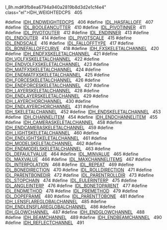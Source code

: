 l_8h.md#3fb8ea6794a940a2819b8d3d2e1cf4e4" class="el">IDH_WEIGHTEDCPS</a>   405</td>
</tr>
<tr>
<td class="memItemLeft" style="text-align: right;" data-nowrap="" data-valign="top">#define </td>
<td class="memItemRight" data-valign="bottom"><a href="Label_8h.md#3e2a43690f2cf7c10eb7a67f23e1e7c2" class="el">IDH_ENDWEIGHTEDCPS</a>   406</td>
</tr>
<tr>
<td class="memItemLeft" style="text-align: right;" data-nowrap="" data-valign="top">#define </td>
<td class="memItemRight" data-valign="bottom"><a href="Label_8h.md#a16dc1be0ff4c2c59a751c7be8941498" class="el">IDL_HASFALLOFF</a>   407</td>
</tr>
<tr>
<td class="memItemLeft" style="text-align: right;" data-nowrap="" data-valign="top">#define </td>
<td class="memItemRight" data-valign="bottom"><a href="Label_8h.md#73d67766d1b4b70e78f8bee1e3d2fa92" class="el">IDL_BOOLEANCUTTER</a>   410</td>
</tr>
<tr>
<td class="memItemLeft" style="text-align: right;" data-nowrap="" data-valign="top">#define </td>
<td class="memItemRight" data-valign="bottom"><a href="Label_8h.md#ef4e4c956d8020d5ce659da47d1b4b52" class="el">IDL_PIVOTINNER</a>   411</td>
</tr>
<tr>
<td class="memItemLeft" style="text-align: right;" data-nowrap="" data-valign="top">#define </td>
<td class="memItemRight" data-valign="bottom"><a href="Label_8h.md#af1187076938275cecfd42bd6e346986" class="el">IDL_PIVOTOUTER</a>   412</td>
</tr>
<tr>
<td class="memItemLeft" style="text-align: right;" data-nowrap="" data-valign="top">#define </td>
<td class="memItemRight" data-valign="bottom"><a href="Label_8h.md#e85d9c03e4f63f886072b6ca94e9a257" class="el">IDL_ENDINNER</a>   413</td>
</tr>
<tr>
<td class="memItemLeft" style="text-align: right;" data-nowrap="" data-valign="top">#define </td>
<td class="memItemRight" data-valign="bottom"><a href="Label_8h.md#5b60e18f66123adfd0a42fdaaed791ee" class="el">IDL_ENDOUTER</a>   414</td>
</tr>
<tr>
<td class="memItemLeft" style="text-align: right;" data-nowrap="" data-valign="top">#define </td>
<td class="memItemRight" data-valign="bottom"><a href="Label_8h.md#7ea12e1bd2b69f72ee4f76c8269a891b" class="el">IDL_PIVOTSCALE</a>   415</td>
</tr>
<tr>
<td class="memItemLeft" style="text-align: right;" data-nowrap="" data-valign="top">#define </td>
<td class="memItemRight" data-valign="bottom"><a href="Label_8h.md#3673f5a28cf3acc48c968f0e5dee5a57" class="el">IDL_ENDSCALE</a>   416</td>
</tr>
<tr>
<td class="memItemLeft" style="text-align: right;" data-nowrap="" data-valign="top">#define </td>
<td class="memItemRight" data-valign="bottom"><a href="Label_8h.md#068d92ff66acdbf3fecfd1dcbfbb0dfb" class="el">IDL_FALLOFFTYPE</a>   417</td>
</tr>
<tr>
<td class="memItemLeft" style="text-align: right;" data-nowrap="" data-valign="top">#define </td>
<td class="memItemRight" data-valign="bottom"><a href="Label_8h.md#7e6c7e9e473f8ba5b72b5d8560c5962b" class="el">IDL_BONEFALLOFFCURVE</a>   418</td>
</tr>
<tr>
<td class="memItemLeft" style="text-align: right;" data-nowrap="" data-valign="top">#define </td>
<td class="memItemRight" data-valign="bottom"><a href="Label_8h.md#a3842d486efe4d2740c2595bec85f642" class="el">IDH_FXSKELETALCHANNEL</a>   420</td>
</tr>
<tr>
<td class="memItemLeft" style="text-align: right;" data-nowrap="" data-valign="top">#define </td>
<td class="memItemRight" data-valign="bottom"><a href="Label_8h.md#3d22c0212f6d0fe5929511e25b5f8f75" class="el">IDH_ENDFXSKELETALCHANNEL</a>   421</td>
</tr>
<tr>
<td class="memItemLeft" style="text-align: right;" data-nowrap="" data-valign="top">#define </td>
<td class="memItemRight" data-valign="bottom"><a href="Label_8h.md#e028b7c5d8bcf2f8826c96494cfc2eee" class="el">IDH_VOLFXSKELETALCHANNEL</a>   422</td>
</tr>
<tr>
<td class="memItemLeft" style="text-align: right;" data-nowrap="" data-valign="top">#define </td>
<td class="memItemRight" data-valign="bottom"><a href="Label_8h.md#50c63719919f737630bf33d4240849cf" class="el">IDH_ENDVOLFXSKELETALCHANNEL</a>   423</td>
</tr>
<tr>
<td class="memItemLeft" style="text-align: right;" data-nowrap="" data-valign="top">#define </td>
<td class="memItemRight" data-valign="bottom"><a href="Label_8h.md#d9dd438fffe44fad3709a751a25e40c3" class="el">IDH_MATFXSKELETALCHANNEL</a>   424</td>
</tr>
<tr>
<td class="memItemLeft" style="text-align: right;" data-nowrap="" data-valign="top">#define </td>
<td class="memItemRight" data-valign="bottom"><a href="Label_8h.md#ab2f619af9461fe669c9ee0867cdfc7d" class="el">IDH_ENDMATFXSKELETALCHANNEL</a>   425</td>
</tr>
<tr>
<td class="memItemLeft" style="text-align: right;" data-nowrap="" data-valign="top">#define </td>
<td class="memItemRight" data-valign="bottom"><a href="Label_8h.md#fed6204166a61496e583c121246304be" class="el">IDH_FORCESKELETALCHANNEL</a>   426</td>
</tr>
<tr>
<td class="memItemLeft" style="text-align: right;" data-nowrap="" data-valign="top">#define </td>
<td class="memItemRight" data-valign="bottom"><a href="Label_8h.md#9a46d24e4fe43d19ccbb8842ba5359a8" class="el">IDH_ENDFORCESKELETALCHANNEL</a>   427</td>
</tr>
<tr>
<td class="memItemLeft" style="text-align: right;" data-nowrap="" data-valign="top">#define </td>
<td class="memItemRight" data-valign="bottom"><a href="Label_8h.md#f8caa342488374faabd475a7e484c30d" class="el">IDH_LAYERSKELETALCHANNEL</a>   428</td>
</tr>
<tr>
<td class="memItemLeft" style="text-align: right;" data-nowrap="" data-valign="top">#define </td>
<td class="memItemRight" data-valign="bottom"><a href="Label_8h.md#f5940a8373c237f4ce10db18ebd04f9a" class="el">IDH_ENDLAYERSKELETALCHANNEL</a>   429</td>
</tr>
<tr>
<td class="memItemLeft" style="text-align: right;" data-nowrap="" data-valign="top">#define </td>
<td class="memItemRight" data-valign="bottom"><a href="Label_8h.md#317dc52a06092d1b39e0ca18285a0e92" class="el">IDH_LAYERCHORCHANNEL</a>   430</td>
</tr>
<tr>
<td class="memItemLeft" style="text-align: right;" data-nowrap="" data-valign="top">#define </td>
<td class="memItemRight" data-valign="bottom"><a href="Label_8h.md#1c5b0de73bef44f1f930185641bc2698" class="el">IDH_ENDLAYERCHORCHANNEL</a>   431</td>
</tr>
<tr>
<td class="memItemLeft" style="text-align: right;" data-nowrap="" data-valign="top">#define </td>
<td class="memItemRight" data-valign="bottom"><a href="Label_8h.md#a9115cb23942a4b671576a51d1422663" class="el">IDH_SKELETALCHANNEL</a>   452</td>
</tr>
<tr>
<td class="memItemLeft" style="text-align: right;" data-nowrap="" data-valign="top">#define </td>
<td class="memItemRight" data-valign="bottom"><a href="Label_8h.md#549b668a3630611f7911304a98621c8c" class="el">IDH_ENDSKELETALCHANNEL</a>   453</td>
</tr>
<tr>
<td class="memItemLeft" style="text-align: right;" data-nowrap="" data-valign="top">#define </td>
<td class="memItemRight" data-valign="bottom"><a href="Label_8h.md#bd11b3035d119846877c751f3ea2b8d9" class="el">IDH_CHANNELITEM</a>   454</td>
</tr>
<tr>
<td class="memItemLeft" style="text-align: right;" data-nowrap="" data-valign="top">#define </td>
<td class="memItemRight" data-valign="bottom"><a href="Label_8h.md#8dc4e5794b303b233d4f76de885d5d99" class="el">IDH_ENDCHANNELITEM</a>   455</td>
</tr>
<tr>
<td class="memItemLeft" style="text-align: right;" data-nowrap="" data-valign="top">#define </td>
<td class="memItemRight" data-valign="bottom"><a href="Label_8h.md#0f168553e1adb748564d2276eddf9bc4" class="el">IDH_CAMERASKELETALCHANNEL</a>   458</td>
</tr>
<tr>
<td class="memItemLeft" style="text-align: right;" data-nowrap="" data-valign="top">#define </td>
<td class="memItemRight" data-valign="bottom"><a href="Label_8h.md#1ec89982bde900b7e4fba86ac8afeabf" class="el">IDH_ENDCAMERASKELETALCHANNEL</a>   459</td>
</tr>
<tr>
<td class="memItemLeft" style="text-align: right;" data-nowrap="" data-valign="top">#define </td>
<td class="memItemRight" data-valign="bottom"><a href="Label_8h.md#bafdc523e4564cf61740fb752dc1c5ff" class="el">IDH_LIGHTSKELETALCHANNEL</a>   460</td>
</tr>
<tr>
<td class="memItemLeft" style="text-align: right;" data-nowrap="" data-valign="top">#define </td>
<td class="memItemRight" data-valign="bottom"><a href="Label_8h.md#2c3f6397aed1cff9fbfa1015b525753e" class="el">IDH_ENDLIGHTSKELETALCHANNEL</a>   461</td>
</tr>
<tr>
<td class="memItemLeft" style="text-align: right;" data-nowrap="" data-valign="top">#define </td>
<td class="memItemRight" data-valign="bottom"><a href="Label_8h.md#a79b5fbf14db1dc930fc46a8f3f32614" class="el">IDH_MODELSKELETALCHANNEL</a>   462</td>
</tr>
<tr>
<td class="memItemLeft" style="text-align: right;" data-nowrap="" data-valign="top">#define </td>
<td class="memItemRight" data-valign="bottom"><a href="Label_8h.md#384a9f06b90984fabe31673f34a11ecf" class="el">IDH_ENDMODELSKELETALCHANNEL</a>   463</td>
</tr>
<tr>
<td class="memItemLeft" style="text-align: right;" data-nowrap="" data-valign="top">#define </td>
<td class="memItemRight" data-valign="bottom"><a href="Label_8h.md#971bceb028e70f9779ad106fe06e95ab" class="el">IDL_DEFAULTVALUE</a>   464</td>
</tr>
<tr>
<td class="memItemLeft" style="text-align: right;" data-nowrap="" data-valign="top">#define </td>
<td class="memItemRight" data-valign="bottom"><a href="Label_8h.md#4158263281b221efde61f307d5d4fd19" class="el">IDL_MINVALUE</a>   465</td>
</tr>
<tr>
<td class="memItemLeft" style="text-align: right;" data-nowrap="" data-valign="top">#define </td>
<td class="memItemRight" data-valign="bottom"><a href="Label_8h.md#211eccaac510cbd86694ca07fa8d564e" class="el">IDL_MAXVALUE</a>   466</td>
</tr>
<tr>
<td class="memItemLeft" style="text-align: right;" data-nowrap="" data-valign="top">#define </td>
<td class="memItemRight" data-valign="bottom"><a href="Label_8h.md#898efbfc882d4b927fe9616d1f65ee54" class="el">IDL_MAXCHANNELITEMS</a>   467</td>
</tr>
<tr>
<td class="memItemLeft" style="text-align: right;" data-nowrap="" data-valign="top">#define </td>
<td class="memItemRight" data-valign="bottom"><a href="Label_8h.md#99256ef07963e620de43a6ec517f77f0" class="el">IDL_INTERPOLATION</a>   468</td>
</tr>
<tr>
<td class="memItemLeft" style="text-align: right;" data-nowrap="" data-valign="top">#define </td>
<td class="memItemRight" data-valign="bottom"><a href="Label_8h.md#3ed5bb404f8764e14605ad396f67ce2b" class="el">IDL_REPEAT</a>   469</td>
</tr>
<tr>
<td class="memItemLeft" style="text-align: right;" data-nowrap="" data-valign="top">#define </td>
<td class="memItemRight" data-valign="bottom"><a href="Label_8h.md#be89c771db44b74e96e07f8568fe07c7" class="el">IDL_BONEDIRECTION</a>   470</td>
</tr>
<tr>
<td class="memItemLeft" style="text-align: right;" data-nowrap="" data-valign="top">#define </td>
<td class="memItemRight" data-valign="bottom"><a href="Label_8h.md#dd5f7eec44f13cdcce5ce206e0b67cc7" class="el">IDL_ROLLDIRECTION</a>   471</td>
</tr>
<tr>
<td class="memItemLeft" style="text-align: right;" data-nowrap="" data-valign="top">#define </td>
<td class="memItemRight" data-valign="bottom"><a href="Label_8h.md#1b9a481a1519b7ec2bd89605fa8ee7b1" class="el">IDL_PARENTBONEDIR</a>   472</td>
</tr>
<tr>
<td class="memItemLeft" style="text-align: right;" data-nowrap="" data-valign="top">#define </td>
<td class="memItemRight" data-valign="bottom"><a href="Label_8h.md#cb0b6c65500841986739dbc839f82d14" class="el">IDL_PARENTROLLDIR</a>   473</td>
</tr>
<tr>
<td class="memItemLeft" style="text-align: right;" data-nowrap="" data-valign="top">#define </td>
<td class="memItemRight" data-valign="bottom"><a href="Label_8h.md#67e3f5b7e49b179f4e2336f0f0d647eb" class="el">IDL_STOPCHAIN</a>   474</td>
</tr>
<tr>
<td class="memItemLeft" style="text-align: right;" data-nowrap="" data-valign="top">#define </td>
<td class="memItemRight" data-valign="bottom"><a href="Label_8h.md#f9d80569c3883cdc80134f1f35dfeb21" class="el">IDL_EULERINTERP</a>   475</td>
</tr>
<tr>
<td class="memItemLeft" style="text-align: right;" data-nowrap="" data-valign="top">#define </td>
<td class="memItemRight" data-valign="bottom"><a href="Label_8h.md#2f9b3e9d8ce86b5cf0a6d27cd7e4bb45" class="el">IDL_ANGLEINTERP</a>   476</td>
</tr>
<tr>
<td class="memItemLeft" style="text-align: right;" data-nowrap="" data-valign="top">#define </td>
<td class="memItemRight" data-valign="bottom"><a href="Label_8h.md#1c07fbc24dc67e616f8d410ef3f0aa43" class="el">IDL_BONETOPARENT</a>   477</td>
</tr>
<tr>
<td class="memItemLeft" style="text-align: right;" data-nowrap="" data-valign="top">#define </td>
<td class="memItemRight" data-valign="bottom"><a href="Label_8h.md#2d44a18046646715e5c750d5486864e0" class="el">IDL_ENDMETHOD</a>   478</td>
</tr>
<tr>
<td class="memItemLeft" style="text-align: right;" data-nowrap="" data-valign="top">#define </td>
<td class="memItemRight" data-valign="bottom"><a href="Label_8h.md#8ce3bb58b4255ba96c4e45e9338650b2" class="el">IDL_PREMETHOD</a>   479</td>
</tr>
<tr>
<td class="memItemLeft" style="text-align: right;" data-nowrap="" data-valign="top">#define </td>
<td class="memItemRight" data-valign="bottom"><a href="Label_8h.md#769e060a7e7261f92431f69cb36b6bf8" class="el">IDL_DOPEFRAME</a>   480</td>
</tr>
<tr>
<td class="memItemLeft" style="text-align: right;" data-nowrap="" data-valign="top">#define </td>
<td class="memItemRight" data-valign="bottom"><a href="Label_8h.md#6524ae077aabe6b438df8fa5836a953d" class="el">IDL_PARENTTOBONE</a>   481</td>
</tr>
<tr>
<td class="memItemLeft" style="text-align: right;" data-nowrap="" data-valign="top">#define </td>
<td class="memItemRight" data-valign="bottom"><a href="Label_8h.md#8e264db2aa781b5d0e12b16d45f05c6e" class="el">IDH_LENSFLAREGLOBALCHANNEL</a>   485</td>
</tr>
<tr>
<td class="memItemLeft" style="text-align: right;" data-nowrap="" data-valign="top">#define </td>
<td class="memItemRight" data-valign="bottom"><a href="Label_8h.md#ec37bb0265bec963f8e416eaa6c898bd" class="el">IDH_ENDLENSFLAREGLOBALCHANNEL</a>   486</td>
</tr>
<tr>
<td class="memItemLeft" style="text-align: right;" data-nowrap="" data-valign="top">#define </td>
<td class="memItemRight" data-valign="bottom"><a href="Label_8h.md#bcdb6416fdc2c255b0170049494b930e" class="el">IDH_GLOWCHANNEL</a>   487</td>
</tr>
<tr>
<td class="memItemLeft" style="text-align: right;" data-nowrap="" data-valign="top">#define </td>
<td class="memItemRight" data-valign="bottom"><a href="Label_8h.md#1621b79e235ceaaa4d009bfe145e3141" class="el">IDH_ENDGLOWCHANNEL</a>   488</td>
</tr>
<tr>
<td class="memItemLeft" style="text-align: right;" data-nowrap="" data-valign="top">#define </td>
<td class="memItemRight" data-valign="bottom"><a href="Label_8h.md#52d3dbce5a7cff6f8040b07208654fb0" class="el">IDH_BEAMCHANNEL</a>   489</td>
</tr>
<tr>
<td class="memItemLeft" style="text-align: right;" data-nowrap="" data-valign="top">#define </td>
<td class="memItemRight" data-valign="bottom"><a href="Label_8h.md#4b327e25da23bc2b19343f958f05261e" class="el">IDH_ENDBEAMCHANNEL</a>   490</td>
</tr>
<tr>
<td class="memItemLeft" style="text-align: right;" data-nowrap="" data-valign="top">#define </td>
<td class="memItemRight" data-valign="bottom"><a href="Label_8h.md#735ea4251f5c2ed3c0c1ac01857587a1" class="el">IDH_REFLECTCHANNEL</a>   491</td>
</tr>
<tr>
<td class="memItemLeft" style="text-align: right;" data-nowrap="" dat